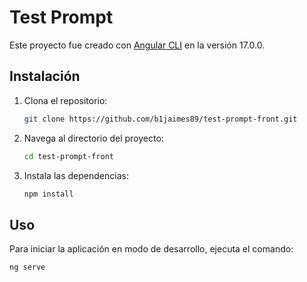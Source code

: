 # Test Prompt

Este proyecto fue creado con [Angular CLI](https://github.com/angular/angular-cli) en la versión 17.0.0.

## Instalación

1. Clona el repositorio:

    ```bash
    git clone https://github.com/b1jaimes89/test-prompt-front.git
    ```

2. Navega al directorio del proyecto:

    ```bash
    cd test-prompt-front
    ```

3. Instala las dependencias:

    ```bash
    npm install
    ```

## Uso

Para iniciar la aplicación en modo de desarrollo, ejecuta el comando:

```bash
ng serve
